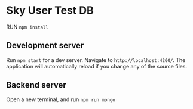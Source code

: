 # Sky User Test DB

RUN `npm install`

## Development server

Run `npm start` for a dev server. Navigate to `http://localhost:4200/`. The application will automatically reload if you change any of the source files.

## Backend server

Open a new terminal, and run `npm run mongo`
